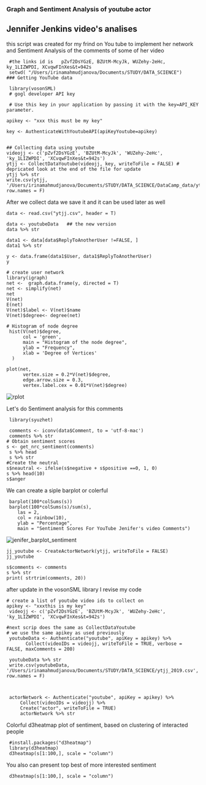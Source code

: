 ### Graph and Sentiment Analysis of youtube actor
## Jennifer Jenkins video's analises
this script was created for my frind on You tube to implement her network and Sentiment Analysis of the comments of some of her video    
     
     #the links id is   pZvf2DsYGzE, BZUtM-McyJk, WUZehy-2eHc, ky_1LIZWPDI, XCvqwFInXes&t=942s
     setwd( "/Users/irinamahmudjanova/Documents/STUDY/DATA_SCIENCE")
    ### Getting YouTube data

     library(vosonSML)
     # gogl developer API key

     # Use this key in your application by passing it with the key=API_KEY parameter.

    apikey <- "xxx this must be my key"

    key <- AuthenticateWithYoutubeAPI(apiKeyYoutube=apikey)


    ## Collecting data using youtube  
    videojj <- c('pZvf2DsYGzE', 'BZUtM-McyJk', 'WUZehy-2eHc', 'ky_1LIZWPDI', 'XCvqwFInXes&t=942s')
    ytjj <- CollectDataYoutube(videojj, key, writeToFile = FALSE) # depricated look at the end of the file for update
    ytjj %>% str
    write.csv(ytjj, '/Users/irinamahmudjanova/Documents/STUDY/DATA_SCIENCE/DataCamp_data/ytjj.csv', row.names = F)

After we collect data we save it and it can be used later as well

    
    data <- read.csv("ytjj.csv", header = T)
   
    data <- youtubeData   ## the new version
    data %>% str

    data1 <- data[data$ReplyToAnotherUser !=FALSE, ]
    data1 %>% str

    y <- data.frame(data1$User, data1$ReplyToAnotherUser)
    y
    
    # create user network
    library(igraph)
    net <-  graph.data.frame(y, directed = T)
    net <- simplify(net)
    net
    V(net)
    E(net)
    V(net)$label <- V(net)$name
    V(net)$degree<- degree(net)

    # Histogram of node degree
     hist(V(net)$degree,
          col = 'green',
          main = "Histogram of the node degree",
          ylab = "Frequency",
          xlab = 'Degree of Vertices'
      )

    plot(net,
          vertex.size = 0.2*V(net)$degree,
          edge.arrow.size = 0.3,
          vertex.label.cex = 0.01*V(net)$degree)
![rplot](https://user-images.githubusercontent.com/16123495/53720427-9960bd00-3e15-11e9-8437-e890f3dd64ab.png)
   
Let's do Sentiment analysis for this comments
     
     library(syuzhet)

     comments <- iconv(data$Comment, to = 'utf-8-mac')
     comments %>% str
    # Obtain sentiment scores
    s <- get_nrc_sentiment(comments)
     s %>% head
     s %>% str
    #Create the neutral
    s$neautral <- ifelse(s$negative + s$positive ==0, 1, 0)
    s %>% head(10)
    s$anger

We can create a siple barplot or colerful
  
     barplot(100*colSums(s))
     barplot(100*colSums(s)/sum(s),
        las = 2,
        col = rainbow(10),
        ylab = "Percentage",
        main = "Sentiment Scores For YouTube Jenifer's video Comments")
        
![jenifer_barplot_sentiment](https://user-images.githubusercontent.com/16123495/53720513-ce6d0f80-3e15-11e9-9d9a-93f350e8a788.png)

    jj_youtube <- CreateActorNetwork(ytjj, writeToFile = FALSE)
    jj_youtube

    s$comments <- comments
    s %>% str
    print( strtrim(comments, 20))




 after update in the vosonSML library I revise my code 

    # create a list of youtube video ids to collect on
    apikey <- "xxxthis is my key"
     videojj <- c('pZvf2DsYGzE', 'BZUtM-McyJk', 'WUZehy-2eHc', 'ky_1LIZWPDI', 'XCvqwFInXes&t=942s')
   
    #next scrip does the same as CollectDataYoutube
    # we use the same apikey as used previously 
     youtubeData <- Authenticate("youtube", apiKey = apikey) %>% 
           Collect(videoIDs = videojj, writeToFile = TRUE, verbose = FALSE, maxComments = 200)
  
     youtubeData %>% str
     write.csv(youtubeData, '/Users/irinamahmudjanova/Documents/STUDY/DATA_SCIENCE/ytjj_2019.csv', row.names = F)


     
     actorNetwork <- Authenticate("youtube", apiKey = apikey) %>%
         Collect(videoIDs = videojj) %>%
         Create("actor", writeToFile = TRUE)
         actorNetwork %>% str
         
Colorful d3heatmap plot of sentiment, based on clustering of interacted people   
         
     #install.packages("d3heatmap")
     library(d3heatmap)
     d3heatmap(s[1:100,], scale = "column")
     
You also can present top best of more interested sentiment         

     d3heatmap(s[1:100,], scale = "column")
